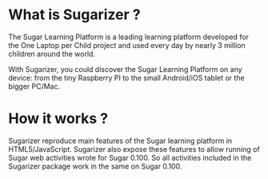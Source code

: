 # What is Sugarizer ?

The Sugar Learning Platform is a leading learning platform developed for the One Laptop per Child project and
used every day by nearly 3 million children around the world.

With Sugarizer, you could discover the Sugar Learning Platform on any device: from the tiny Raspberry PI to the
small Android/iOS tablet or the bigger PC/Mac. 


# How it works ?

Sugarizer reproduce main features of the Sugar learning platform in HTML5/JavaScript.
Sugarizer also expose these features to allow running of Sugar web activities wrote for Sugar 0.100. So all activities
included in the Sugarizer package work in the same on Sugar 0.100.
 
